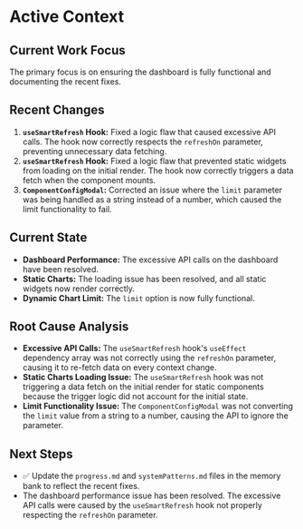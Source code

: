 # Active Context

## Current Work Focus
The primary focus is on ensuring the dashboard is fully functional and documenting the recent fixes.

## Recent Changes
1.  **`useSmartRefresh` Hook:** Fixed a logic flaw that caused excessive API calls. The hook now correctly respects the `refreshOn` parameter, preventing unnecessary data fetching.
2.  **`useSmartRefresh` Hook:** Fixed a logic flaw that prevented static widgets from loading on the initial render. The hook now correctly triggers a data fetch when the component mounts.
3.  **`ComponentConfigModal`:** Corrected an issue where the `limit` parameter was being handled as a string instead of a number, which caused the limit functionality to fail.

## Current State
-   **Dashboard Performance:** The excessive API calls on the dashboard have been resolved.
-   **Static Charts:** The loading issue has been resolved, and all static widgets now render correctly.
-   **Dynamic Chart Limit:** The `limit` option is now fully functional.

## Root Cause Analysis
-   **Excessive API Calls:** The `useSmartRefresh` hook's `useEffect` dependency array was not correctly using the `refreshOn` parameter, causing it to re-fetch data on every context change.
-   **Static Charts Loading Issue:** The `useSmartRefresh` hook was not triggering a data fetch on the initial render for static components because the trigger logic did not account for the initial state.
-   **Limit Functionality Issue:** The `ComponentConfigModal` was not converting the `limit` value from a string to a number, causing the API to ignore the parameter.

## Next Steps
- ✅ Update the `progress.md` and `systemPatterns.md` files in the memory bank to reflect the recent fixes.
- The dashboard performance issue has been resolved. The excessive API calls were caused by the `useSmartRefresh` hook not properly respecting the `refreshOn` parameter.

